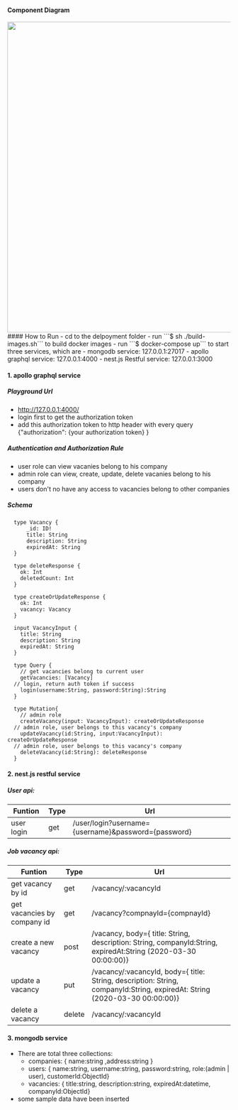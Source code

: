 #### Component Diagram
<img src="https://github.com/feifanz/predictiveHireTest/blob/master/components.png" width="700">
#### How to Run
- cd to the delpoyment folder
- run ```$ sh ./build-images.sh``` to build docker images
- run ```$ docker-compose up``` to start three services, which are
  - mongodb service: 127.0.0.1:27017
  - apollo graphql service: 127.0.0.1:4000
  - nest.js Restful service: 127.0.0.1:3000


#### 1. apollo graphql service

##### Playground Url
- http://127.0.0.1:4000/
- login first to get the authorization token
- add this authorization token to http header with every query
  {"authorization": {your authorization token} }

##### Authentication and Authorization Rule
- user role can view vacanies belong to his company
- admin role can view, create, update, delete vacanies belong to his company
- users don't no have any access to vacancies belong to other companies

##### Schema
```
  type Vacancy {
      _id: ID!
      title: String
      description: String
      expiredAt: String
  }

  type deleteResponse {
    ok: Int
    deletedCount: Int
  }

  type createOrUpdateResponse {
    ok: Int
    vacancy: Vacancy
  }

  input VacancyInput {
    title: String
    description: String
    expiredAt: String
  }

  type Query {
    // get vacancies belong to current user
    getVacancies: [Vacancy]
  // login, return auth token if success
    login(username:String, password:String):String
  }

  type Mutation{
    // admin role
    createVacancy(input: VacancyInput): createOrUpdateResponse
  // admin role, user belongs to this vacancy's company
    updateVacancy(id:String, input:VacancyInput):  createOrUpdateResponse
  // admin role, user belongs to this vacancy's company
    deleteVacancy(id:String): deleteResponse
  }
```



#### 2. nest.js restful service
##### User api:
| Funtion | Type | Url|
| ------ | ------ | ------ |
| user login |get|/user/login?username={username}&password={password}
##### Job vacancy api:
| Funtion | Type | Url|
| ------ | ------ | ------ |
| get vacancy by id |get|/vacancy/:vacancyId
|get vacancies by company id|get|/vacancy?compnayId={compnayId}
|create a new vacancy|post|/vacancy,  body={ title: String, description: String, companyId:String, expiredAt:String (2020-03-30 00:00:00)}
|update a vacancy|put|/vacancy/:vacancyId,  body={ title: String, description: String, companyId:String, expiredAt: String (2020-03-30 00:00:00)}
|delete a vacancy|delete|/vacancy/:vacancyId


#### 3. mongodb service
- There are total three collections:
  - companies: { name:string ,address:string }
  - users: { name:string, username:string, password:string, role:(admin | user), customerId:ObjectId}
  - vacancies: { title:string, description:string, expiredAt:datetime, companyId:ObjectId}
- some sample data have been inserted
